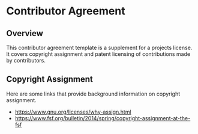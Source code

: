 # Contributor Agreement

## Overview

This contributor agreement template is a supplement for a projects
license.  It covers copyright assignment and patent licensing of
contributions made by contributors.

## Copyright Assignment

Here are some links that provide background information on copyright
assignment.

- https://www.gnu.org/licenses/why-assign.html
- https://www.fsf.org/bulletin/2014/spring/copyright-assignment-at-the-fsf
